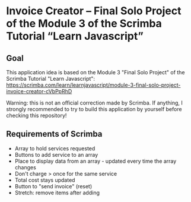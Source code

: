 # Invoice Creator – Final Solo Project of the Module 3 of the Scrimba Tutorial “Learn Javascript”

## Goal

This application idea is based on the Module 3 "Final Solo Project" of the Scrimba Tutorial "Learn Javascript": https://scrimba.com/learn/learnjavascript/module-3-final-solo-project-invoice-creator-cVbPpRhD

Warning: this is not an official correction made by Scrimba. If anything, I strongly recommended to try to build this application by yourself before checking this repository!


## Requirements of Scrimba

- Array to hold services requested
- Buttons to add service to an array
- Place to display data from an array - updated every time the array changes
- Don't charge > once for the same service
- Total cost stays updated
- Button to "send invoice" (reset)
- Stretch: remove items after adding